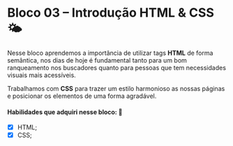# Bloco 03 – Introdução **HTML** & **CSS** 🌤️

Nesse bloco aprendemos a importância de utilizar tags **HTML** de forma semântica, nos dias de hoje é fundamental tanto para um bom ranqueamento nos buscadores quanto para pessoas que tem necessidades visuais mais acessíveis.

Trabalhamos com **CSS** para trazer um estilo harmonioso as nossas páginas e posicionar os elementos de uma forma agradável.

#### Habilidades que adquiri nesse bloco: 📖

- [x] HTML;
- [x] CSS;